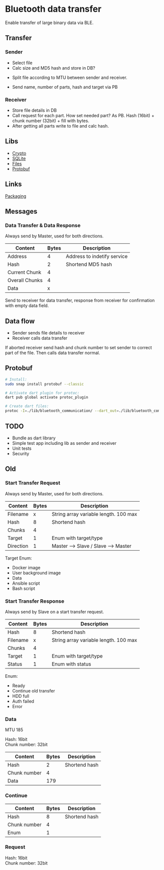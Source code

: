 # Bluetooth data transfer

Enable transfer of large binary data via BLE.

## Transfer

### Sender 

* Select file
* Calc size and MD5 hash and store in DB?
+ Split file according to MTU between sender and receiver.
* Send name, number of parts, hash and target via PB

### Receiver

* Store file details in DB
* Call request for each part. How set needed part? As PB. Hash (16bit) + chunk number (32bit) + fill with bytes.
* After getting all parts write to file and calc hash.

## Libs

* [Crypto](https://pub.dev/packages/crypto)
* [SQLite](https://pub.dev/packages/floor)
* [Files](https://docs.flutter.dev/cookbook/persistence/reading-writing-files)
* [Protobuf](https://developers.google.com/protocol-buffers/docs/darttutorial)

## Links

[Packaging](https://dart.dev/guides/libraries/create-library-packages)

## Messages

### Data Transfer & Data Response

Always send by Master, used for both directions.

| Content        | Bytes | Description                 |
|----------------|-------|-----------------------------|
| Address        |     4 | Address to indetify service |
| Hash           |     2 | Shortend MD5 hash           |
| Current Chunk  |     4 |                             |
| Overall Chunks |     4 |                             |
| Data           |     x |                             |

Send to receiver for data transfer, response from receiver for confirmation with empty data field.


## Data flow

* Sender sends file details to receiver
* Receiver calls data transfer

If aborted receiver send hash and chunk number to set sender to correct part of the file. Then calls data transfer normal.


## Protobuf

``` bash
# Install:
sudo snap install protobuf --classic

# Activate dart plugin for protoc:
dart pub global activate protoc_plugin

# Create dart files:
protoc -I=./lib/bluetooth_communication/ --dart_out=./lib/bluetooth_communication/   ./lib/bluetooth_communication/stats.proto
```

## TODO

* Bundle as dart library
* Simple test app including lib as sender and receiver
* Unit tests
* Security
 

 ## Old

 ### Start Transfer Request

Always send by Master, used for both directions.

| Content      | Bytes | Description                           |
|--------------|-------|---------------------------------------|
| Filename     |     x | String array variable length. 100 max |
| Hash         |     8 | Shortend hash                         |
| Chunks       |     4 |                                       |
| Target       |     1 | Enum with target/type                 |
| Direction    |     1 | Master --> Slave / Slave --> Master   |

Target Enum:
* Docker image
* User background image
* Data
* Ansible script
* Bash script

### Start Transfer Response

Always send by Slave on a start transfer request.

| Content      | Bytes | Description                           |
|--------------|-------|---------------------------------------|
| Hash         |     8 | Shortend hash                         |
| Filename     |     x | String array variable length. 100 max |
| Chunks       |     4 |                                       |
| Target       |     1 | Enum with target/type                 |
| Status       |     1 | Enum with status                      |

Enum:
* Ready
* Continue old transfer
* HDD full
* Auth failed
* Error

### Data

MTU 185

Hash:           16bit      
Chunk number:   32bit

| Content      | Bytes | Description   |
|--------------|-------|---------------|
| Hash         |     2 | Shortend hash |
| Chunk number |     4 |               |
| Data         |   179 |               |

### Continue

| Content      | Bytes | Description   |
|--------------|-------|---------------|
| Hash         |     8 | Shortend hash |
| Chunk number |     4 |               |
| Enum         |     1 |               |


### Request

Hash:           16bit      
Chunk number:   32bit